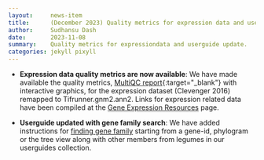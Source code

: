 ```yaml
---
layout:     news-item
title:      (December 2023) Quality metrics for expression data and userguide update. 
author:     Sudhansu Dash
date:       2023-11-08
summary:    Quality metrics for expressiondata and userguide update.
categories: jekyll pixyll
---
```


+ **Expression data quality metrics are now available**: We have made available the quality metrics, [MultiQC report](/expression/Clevenger2016_nfcore_multiqc/multiqc_report.html){:target="_blank"} with interactive graphics, for the expression dataset (Clevenger 2016) remapped to Tifrunner.gnm2.ann2. Links for expression related data have been compiled at the [Gene Expression Resources](/expression) page.  


+ **Userguide updated with gene family search**: We have added instructions for [finding gene family](/userguides/genefamily/geneToFamily.html) starting from a gene-id, phylogram or the tree view along with other members from legumes in our userguides collection. 



